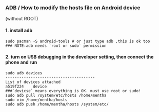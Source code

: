 ### ADB / How to modify the hosts file on Android device

(without ROOT)

#### 1. install adb

```shell 
sudo pacman -S android-tools # or just type adb ,this is ok too
### NOTE:adb needs `root or sudo` permission 
```

#### 2. turn on USB debugging in the developer setting, then connect the phone and run 

```shell
sudo adb devices
---------------------------------------
List of devices attached
a519f224	device
###`devicse` means everything is OK. must use root or sudo!
sudo adb pull /system/etc/hosts /home/mentha
sudo vim /home/mentha/hosts
sudo adb push /home/mentha/hosts /system/etc/
```



